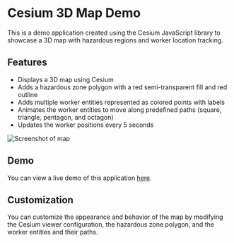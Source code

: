 # Cesium 3D Map Demo
This is a demo application created using the Cesium JavaScript library to showcase a 3D map with hazardous regions and worker location tracking.

## Features
* Displays a 3D map using Cesium
* Adds a hazardous zone polygon with a red semi-transparent fill and red outline
* Adds multiple worker entities represented as colored points with labels
* Animates the worker entities to move along predefined paths (square, triangle, pentagon, and octagon)
* Updates the worker positions every 5 seconds

![Screenshot of map](/screenshot-demo-live.png)

## Demo
You can view a live demo of this application [here](https://www.ruggededge.ai/map-demo-2).

## Customization
You can customize the appearance and behavior of the map by modifying the Cesium viewer configuration, the hazardous zone polygon, and the worker entities and their paths.
